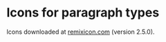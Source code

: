 # Icons for paragraph types

Icons downloaded at [remixicon.com](https://remixicon.com/) (version 2.5.0).
